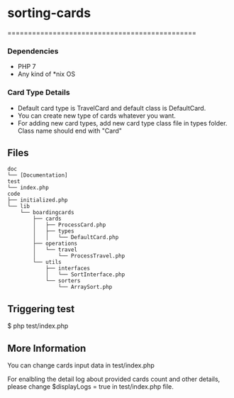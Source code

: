 # sorting-cards
==============================================


### Dependencies
- PHP 7
- Any kind of *nix OS


### Card Type Details
* Default card type is TravelCard and default class is DefaultCard.
* You can create new type of cards whatever you want.
* For adding new card types, add new card type class file in types folder. Class name should end with "Card"


Files 
----------------------------------------------
    doc
    └── [Documentation]
    test
    └── index.php
    code
    ├── initialized.php
    └── lib
        └── boardingcards
            ├── cards
            │   ├── ProcessCard.php
            │   ├── types
            │   │   └── DefaultCard.php
            ├── operations
            │   └── travel
            │       └── ProcessTravel.php
            └── utils
                ├── interfaces
                │   └── SortInterface.php
                └── sorters
                    └── ArraySort.php

Triggering test 
----------------------------------------------
$ php test/index.php


More Information 
----------------------------------------------
You can change cards input data in test/index.php

For enalbling the detail log about provided cards count and other details, please change $displayLogs = true in test/index.php file.
